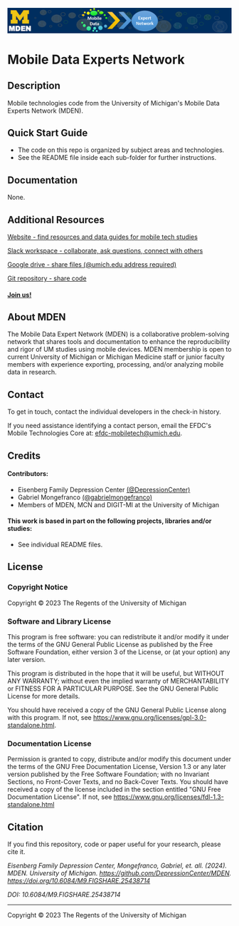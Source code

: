 ![MDEN](https://raw.githubusercontent.com/DepressionCenter/MDEN/main/images/MDEN_banner_1280_144.png)

# Mobile Data Experts Network

## Description
Mobile technologies code from the University of Michigan's Mobile Data Experts Network (MDEN).



## Quick Start Guide
+ The code on this repo is organized by subject areas and technologies.
+ See the README file inside each sub-folder for further instructions.



## Documentation
None.


## Additional Resources
[Website - find resources and data guides for mobile tech studies](https://depressioncenter.org/research-services/mobile-technologies-core)

[Slack workspace - collaborate, ask questions, connect with others](https://um-med-efdc-mden.slack.com/)

[Google drive - share files (@umich.edu address required)](https://drive.google.com/drive/folders/0AHKlIsA3ggyhUk9PVA)

[Git repository - share code](https://github.com/DepressionCenter/MDEN)

#### [Join us!](https://michmed.org/joinMDEN)



## About MDEN
The Mobile Data Expert Network (MDEN) is a collaborative problem-solving network that shares tools and documentation to enhance the reproducibility and rigor of UM studies using mobile devices. MDEN membership is open to current University of Michigan or Michigan Medicine staff or junior faculty members with experience exporting, processing, and/or analyzing mobile data in research.



## Contact
To get in touch, contact the individual developers in the check-in history.

If you need assistance identifying a contact person, email the EFDC's Mobile Technologies Core at: efdc-mobiletech@umich.edu.



## Credits
#### Contributors:
+ Eisenberg Family Depression Center [(@DepressionCenter)](https://github.com/DepressionCenter/)
+ Gabriel Mongefranco [(@gabrielmongefranco)](https://github.com/gabrielmongefranco)
+ Members of MDEN, MCN and DIGIT-MI at the University of Michigan


#### This work is based in part on the following projects, libraries and/or studies:
+ See individual README files.



## License
### Copyright Notice
Copyright © 2023 The Regents of the University of Michigan


### Software and Library License
This program is free software: you can redistribute it and/or modify it under the terms of the GNU General Public License as published by the Free Software Foundation, either version 3 of the License, or (at your option) any later version.

This program is distributed in the hope that it will be useful, but WITHOUT ANY WARRANTY; without even the implied warranty of MERCHANTABILITY or FITNESS FOR A PARTICULAR PURPOSE. See the GNU General Public License for more details.

You should have received a copy of the GNU General Public License along with this program. If not, see <https://www.gnu.org/licenses/gpl-3.0-standalone.html>.


### Documentation License
Permission is granted to copy, distribute and/or modify this document 
under the terms of the GNU Free Documentation License, Version 1.3 
or any later version published by the Free Software Foundation; 
with no Invariant Sections, no Front-Cover Texts, and no Back-Cover Texts. 
You should have received a copy of the license included in the section entitled "GNU 
Free Documentation License". If not, see <https://www.gnu.org/licenses/fdl-1.3-standalone.html>



## Citation
If you find this repository, code or paper useful for your research, please cite it.

*Eisenberg Family Depression Center, Mongefranco, Gabriel, et. all. (2024). MDEN. University of Michigan. https://github.com/DepressionCenter/MDEN. https://doi.org/10.6084/M9.FIGSHARE.25438714*

  *DOI: 10.6084/M9.FIGSHARE.25438714*



----

Copyright © 2023 The Regents of the University of Michigan
